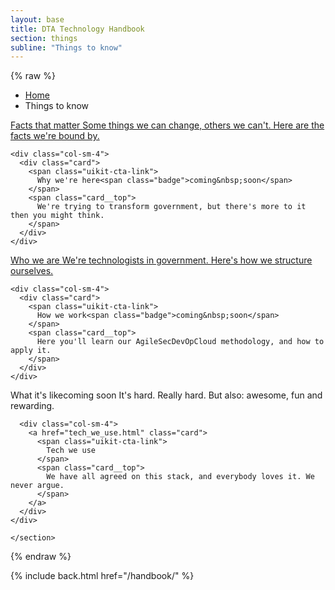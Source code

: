 ```yaml
---
layout: base
title: DTA Technology Handbook
section: things
subline: "Things to know"
---
```


{% raw %}

<nav class="uikit-breadcrumbs" aria-label="breadcrumb">
  <ul class="uikit-link-list uikit-link-list--inline">
    <li><a href="/handbook/">Home</a></li>
    <li>Things to know</li>
  </ul>
</nav>

<section class="pagesection">

  <div class="row">
    <div class="col-sm-4">
      <a href="facts_that_matter.html" class="card">
        <span class="uikit-cta-link">
          Facts that matter
        </span>
        <span class="card__top">
          Some things we can change, others we can't. Here are the facts we're bound by.
        </span>
      </a>
    </div>

    <div class="col-sm-4">
      <div class="card">
        <span class="uikit-cta-link">
          Why we're here<span class="badge">coming&nbsp;soon</span>
        </span>
        <span class="card__top">
          We're trying to transform government, but there's more to it then you might think.
        </span>
      </div>
    </div>
  </div>
  <div class="row">
    <div class="col-sm-4">
      <a href="who_we_are" class="card">
        <span class="uikit-cta-link">
          Who we are
        </span>
        <span class="card__top">
          We're technologists in government. Here's how we structure ourselves.
        </span>
      </a>
    </div>

    <div class="col-sm-4">
      <div class="card">
        <span class="uikit-cta-link">
          How we work<span class="badge">coming&nbsp;soon</span>
        </span>
        <span class="card__top">
          Here you'll learn our AgileSecDevOpCloud methodology, and how to apply it.
        </span>
      </div>
    </div>
  </div>
    <div class="row">
      <div class="col-sm-4">
        <div class="card">
          <span class="uikit-cta-link">
            What it's like<span class="badge">coming&nbsp;soon</span>
          </span>
          <span class="card__top">
            It's hard. Really hard. But also: awesome, fun and rewarding.
          </span>
        </div>
      </div>

      <div class="col-sm-4">
        <a href="tech_we_use.html" class="card">
          <span class="uikit-cta-link">
            Tech we use
          </span>
          <span class="card__top">
            We have all agreed on this stack, and everybody loves it. We never argue.
          </span>
        </a>
      </div>
    </div>

    </section>

{% endraw %}

{% include back.html href="/handbook/" %}

